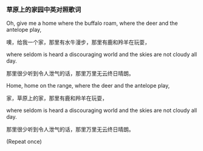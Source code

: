 

### 草原上的家园中英对照歌词

Oh, give me a home where the buffalo roam, where the deer and the antelope
play,

噢，给我一个家，那里有水牛漫步，那里有鹿和羚羊在玩耍，

where seldom is heard a discouraging world and the skies are not cloudy all
day.

那里很少听到令人泄气的话，那里万里无云终日晴朗。  

Home, home on the range, where the deer and the antelope play,

家，草原上的家，那里有鹿和羚羊在玩耍，

where seldom is heard a discouraging world and the skies are not cloudy all
day.

那里很少听到令人泄气的话，那里万里无云终日晴朗。

(Repeat once)  

